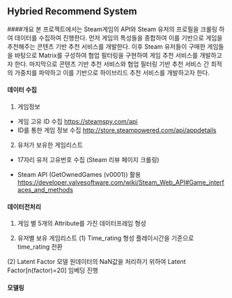 ## Hybried Recommend System

####개요
  본 프로젝트에서는 Steam게임의 API와 Steam 유저의 프로필을 크롤링 하여 데이터를 수집하여   진행한다. 먼저 게임의 특성들을 종합하여 이를 기반으로 게임을 추천해주는 콘텐츠 기반 추천 서비스를 개발한다. 이후 Steam 유저들이 구매한 게임들을 바탕으로 Matrix를 구성하여 협업 필터링을 구현하여 게임 추천 서비스를 개발하고자 한다. 마지막으로 콘텐츠 기반 추천 서비스와 협업 필터링 기반 추천 서비스 간 최적의 가중치를 파악하고 이를 기반으로 하이브리드 추천 서비스를 개발하고자 한다.
  
#### 데이터 수집

1. 게임정보
  - 게임 고유 ID 수집
    https://steamspy.com/api
  - ID를 통한 게임 정보 수집
    http://store.steampowered.com/api/appdetails
  
2. 유저가 보유한 게임리스트
  - 17자리 유저 고유번호 수집 (Steam 리뷰 페이지 크롤링)
  
  - Steam API (GetOwnedGames (v0001)) 활용
    https://developer.valvesoftware.com/wiki/Steam_Web_API#Game_interfaces_and_methods
    
#### 데이터전처리

1. 게임 별 5개의 Attribute를 가진 데이터프레임 형성


2. 유저별 보유 게임리스트
  (1) Time_rating 형성
      플레이시간을 기준으로 time_rating 전환
      
  (2) Latent Factor 모델
      원데이터의 NaN값을 처리하기 위하여 Latent Factor[n(factor)=20] 임베딩 진행
      
#### 모델링


